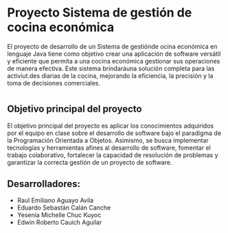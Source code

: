 # Proyecto Sistema de gestión de cocina económica 
El proyecto de desarrollo de un Sistema de gestiónde ocina económica en lenguaje Java tiene como objetivo crear una aplicación de software versátil y eficiente que permita a una cocina económica gestionar sus operaciones de manera efectiva. Este sistema brindaráuna solución completa para las activiut.des diarias de la cocina, mejorando la eficiencia, la precisión y la toma de decisiones comerciales.

#

## Objetivo principal del proyecto
El objetivo principal del proyecto es aplicar los conocimientos adquiridos por el equipo en clase sobre el desarrollo de software bajo el paradigma de la Programación Orientada a Objetos. Asimismo, se busca implementar tecnologías y herramientas afines al desarrollo de software, fomentar el trabajo colaborativo, fortalecer la capacidad de resolución de problemas y garantizar la correcta gestión de un proyecto de software.



## **Desarrolladores:**
- Raul Emiliano Aguayo Avila
- Eduardo Sebastán Calán Canche
- Yesenia Michelle Chuc Kuyoc
- Edwin Roberto Cauich Aguilar
